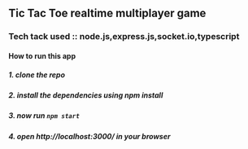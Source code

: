## Tic Tac Toe realtime multiplayer game
### Tech tack used :: node.js,express.js,socket.io,typescript
#### How to run this app
##### 1. clone the repo
##### 2. install the dependencies using npm install
##### 3. now run ``npm start``
##### 4. open http://localhost:3000/ in your browser

